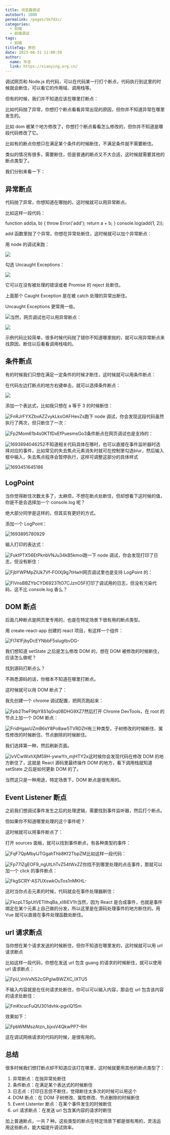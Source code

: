 ```yaml
---
title: 浏览器调试
autoSort: 1000
permalink: /pages/5b7d2c/
categories: 
  - 前端
  - 前端调试
tags: 
  - 前端
titleTag: 原创
date: 2023-08-31 11:00:59
author: 
  name: 华总
  link: https://xiaoying.org.cn/
---
```




调试网页和 Node.js 的代码，可以在代码某一行打个断点，代码执行到这里的时候就会断住，可以看它的作用域、调用栈等。



但有的时候，我们并不知道应该在哪里打断点：

比如代码抛了异常，你想打个断点看看异常出现的原因，但你并不知道异常在哪里发生的。

比如 dom 被某个地方修改了，你想打个断点看看怎么修改的，但你并不知道是哪段代码修改了它。

比如有的断点你想只在满足某个条件的时候断住，不满足条件就不需要断住。

类似的情况有很多，需要断住，但是普通的断点又不大合适，这时候就需要其他的断点类型了。



<!-- more -->



我们分别来看一下：

## 异常断点

代码抛了异常，你想知道在哪抛的，这时候就可以用异常断点。

比如这样一段代码：

function add(a, b) {    throw Error('add');    return a + b;     } console.log(add(1, 2));

add 函数里抛了个异常，你想在异常处断住，这时候就可以加个异常断点：

用 node 的调试来跑：

![](https://img.xiaoying.org.cn/img/20251004140849310.png)

勾选 Uncaught Exceptions：

![](https://img.xiaoying.org.cn/img/20251004140857948.png)

它可以在没有被处理的错误或者 Promise 的 reject 处断住。

上面那个 Caught Exception 是在被 catch 处理的异常出断住。

Uncaught Exceptions 更常用一些。

![](https://img.xiaoying.org.cn/img/20251004140910412.gif)当然，网页调试也可以用异常断点：

![](https://img.xiaoying.org.cn/img/20251004140920726.gif)

示例代码比较简单，很多时候代码抛了错你不知道哪里抛的，就可以用异常断点来找原因，断住以后看看调用栈啥的。

## 条件断点

有的时候我们只想在满足一定条件的时候才断住，这时候就可以用条件断点：

在代码左边打断点的地方右键单击，就可以选择条件断点：

![](https://img.xiaoying.org.cn/img/20251004140959429.png)

添加一个表达式，比如我只想在 a 等于 3 的时候断住：

![FnRJrFYXZbvAZZvykLkxOAFHevZs](https://img.xiaoying.org.cn/img/20251004141000945.webp)跑下 node 调试，你会发现这段代码虽然执行了两次，但只断住了一次：

![Fp2Mom61b4s0KTfDxEfPuesmsGo3](https://img.xiaoying.org.cn/img/20251004141008850.gif)条件断点在网页调试也是支持的：

![1693894046252](https://img.xiaoying.org.cn/img/20251004141034458.gif)不知道相关代码具体在哪时，也可以直接在事件监听器时选择对应的事件，比如常见的失去焦点元素消失时就可在控制里勾选blur，然后输入框中输入，失去焦点程序会暂停执行，这样可调整这部分的具体样式

![1693451645186](https://img.xiaoying.org.cn/img/20251004141033142.webp)

## LogPoint

当你觉得断住次数太多了，太麻烦，不想在断点处断住，但却想看下这时候的值，你是不是会选择加一个 console.log 呢？

绝大部分同学是这样的，但其实有更好的方式。

添加一个 LogPoint：

![1693895780929](https://img.xiaoying.org.cn/img/20251004141040905.jpeg)

输入打印的表达式：

![FuktPTX56EtPknbVNJu34kB5kmoi](https://img.xiaoying.org.cn/img/20251004141114396.webp)跑一下 node 调试，你会发现打印了日志，但没有断住：

![FjbYWPMpZlUk7Vf-FOlXj9g7tHwH](https://img.xiaoying.org.cn/img/20251004141125388.gif)网页调试里也是支持 LogPoint 的：

![FlVnsBBZYbCYD6923TtO7CJznO5F](https://img.xiaoying.org.cn/img/20251004141131287.gif)打印了调试用的日志，但没有污染代码，这不比 console.log 香么？

## DOM 断点

后面几种断点是网页里专用的，也是在特定场景下很有用的断点类型。

用 create-react-app 创建的 react 项目，有这样一个组件：

![Fl741FjbyDcEYNbbF5sIugtbvDG-](https://img.xiaoying.org.cn/img/20251004141134676.webp)

我们想知道 setState 之后是怎么修改 DOM 的，想在 DOM 被修改的时候断住，应该怎么做呢？

找到源码打断点么？

不熟悉源码的话，你根本不知道在哪里打断点。

这时候就可以用 DOM 断点了：

我先创建一个 chrome 调试配置，把网页跑起来：

![Fpb2TtwF9tpY8S1q0rq0BDHG9XZ7](https://img.xiaoying.org.cn/img/20251004141136631.webp)然后打开 Chrome DevTools，在 root 的节点上加一个 DOM 断点：

![FridHgaxUZmB6sY8Po8aw5TVRDZH](https://img.xiaoying.org.cn/img/20251004141142248.webp)有三种类型，子树修改的时候断住、属性修改的时候断住、节点删除的时候断住。

我们选择第一种，然后刷新页面。

![lvVCwWxhXjM59H-ywwYn_mjHTY2x](https://img.xiaoying.org.cn/img/20251004141152145.gif)这时候你会发现代码在修改 DOM 的地方断住了，这就是 React 源码里最终操作 DOM 的地方，看下调用栈就知道 setState 之后是如何更新 DOM 的了。

当然这只是一种用途，特定场景下，DOM 断点是很有用的。

## Event Listener 断点

之前我们想调试事件发生之后的处理逻辑，需要找到事件监听器，然后打个断点。

但如果你不知道哪里处理的这个事件呢？

这时候就可以用事件断点了：

打开 sources 面板，就可以找到事件断点，有各种类型的事件：

![FqF7QpMbylJTGgahThb8Kf2TbpZM](https://img.xiaoying.org.cn/img/20251004141154377.webp)比如这样一段代码：

![Fp77lZgEOF9_ngUtLhTvZ54tWxZZ](https://img.xiaoying.org.cn/img/20251004141157142.webp)你找不到哪里处理的点击事件，那就可以加一个 click 的事件断点：

![FkgSCRY-AS7UXswkOuTos1nMKHL-](https://img.xiaoying.org.cn/img/20251004141205155.webp)

这时当你点击元素的时候，代码就会在事件处理器断住：

![FkcpLTSpUtVETlthqBa_xI8iEV1h](https://img.xiaoying.org.cn/img/20251004141210771.gif)当然，因为 React 是合成事件，也就是事件绑定在某个元素上自己做的分发，所以这里是在源码处理事件的地方断住的。用 Vue 就可以直接在事件处理函数处断住。

## url 请求断点

当你想在某个请求发送的时候断住，但你不知道在哪里发的，这时候就可以用 url 请求断点

比如这样一段代码，你想在发送 url 包含 guang 的请求的时候断住，就可以使用 url 请求断点：

![FpU_VnVxNS2cGPgIwBWZXC_IXTU5](https://img.xiaoying.org.cn/img/20251004141208747.webp)

不输入内容就是在任何请求处断住，你可以可以输入内容，那会在 url 包含该内容的请求处断住：

![FmKtcucFuQfJ301dvhk-pgxIQ1Sm](https://img.xiaoying.org.cn/img/20251004141216199.webp)

效果如下：

![FpbWMMszAtzn_bjxsV4QkwPP7-RH](https://img.xiaoying.org.cn/img/20251004141220518.webp)

这在调试网络请求的代码的时候，是很有用的。



## 总结



很多时候我们想打断点却不知道应该打在哪里，这时候就要用其他的断点类型了：



1. 异常断点：在抛异常处断住
2. 条件断点：在满足某个表达式的时候断住
3. 日志点：打印日志但不断住，觉得断住太多次的时候可以用这个
4. DOM 断点：在 DOM 子树修改、属性修改、节点删除的时候断住
5. Event Listenter 断点：在某个事件发生的时候断住
6. url 请求断点：在发送 url 包含某内容的请求时断住



加上普通断点，一共 7 种。这些类型的断点在特定场景下都是很有用的，灵活运用这些断点，能大幅提升调试效率。





